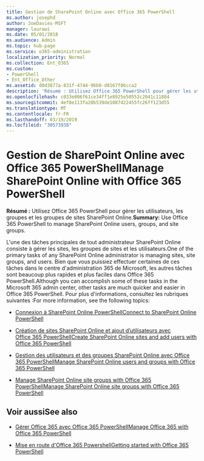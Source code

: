 ```yaml
---
title: Gestion de SharePoint Online avec Office 365 PowerShell
ms.author: josephd
author: JoeDavies-MSFT
manager: laurawi
ms.date: 05/01/2018
ms.audience: Admin
ms.topic: hub-page
ms.service: o365-administration
localization_priority: Normal
ms.collection: Ent_O365
ms.custom:
- PowerShell
- Ent_Office_Other
ms.assetid: d0d3877a-831f-4744-96b0-d8167f06cca2
description: 'Résumé : Utilisez Office 365 PowerShell pour gérer les utilisateurs, les groupes et les groupes de sites SharePoint Online.'
ms.openlocfilehash: c033e006f61ce34ff1e8925e50552c2041c11884
ms.sourcegitcommit: 4ef8e113fa20b539de1087422455fc26ff123d55
ms.translationtype: MT
ms.contentlocale: fr-FR
ms.lasthandoff: 03/19/2019
ms.locfileid: "30573938"
---
```

# <a name="manage-sharepoint-online-with-office-365-powershell"></a><span data-ttu-id="4bbfa-103">Gestion de SharePoint Online avec Office 365 PowerShell</span><span class="sxs-lookup"><span data-stu-id="4bbfa-103">Manage SharePoint Online with Office 365 PowerShell</span></span>

 <span data-ttu-id="4bbfa-104">**Résumé :** Utilisez Office 365 PowerShell pour gérer les utilisateurs, les groupes et les groupes de sites SharePoint Online.</span><span class="sxs-lookup"><span data-stu-id="4bbfa-104">**Summary:** Use Office 365 PowerShell to manage SharePoint Online users, groups, and site groups.</span></span>
  
<span data-ttu-id="4bbfa-105">L'une des tâches principales de tout administrateur SharePoint Online consiste à gérer les sites, les groupes de sites et les utilisateurs.</span><span class="sxs-lookup"><span data-stu-id="4bbfa-105">One of the primary tasks of any SharePoint Online administrator is managing sites, site groups, and users.</span></span> <span data-ttu-id="4bbfa-106">Bien que vous puissiez effectuer certaines de ces tâches dans le centre d'administration 365 de Microsoft, les autres tâches sont beaucoup plus rapides et plus faciles dans Office 365 PowerShell.</span><span class="sxs-lookup"><span data-stu-id="4bbfa-106">Although you can accomplish some of these tasks in the Microsoft 365 admin center, other tasks are much quicker and easier in Office 365 PowerShell.</span></span> <span data-ttu-id="4bbfa-107">Pour plus d'informations, consultez les rubriques suivantes :</span><span class="sxs-lookup"><span data-stu-id="4bbfa-107">For more information, see the following topics:</span></span>

- [<span data-ttu-id="4bbfa-108">Connexion à SharePoint Online PowerShell</span><span class="sxs-lookup"><span data-stu-id="4bbfa-108">Connect to SharePoint Online PowerShell</span></span>](https://docs.microsoft.com/en-us/powershell/sharepoint/sharepoint-online/connect-sharepoint-online?view=sharepoint-ps)
  
- [<span data-ttu-id="4bbfa-109">Création de sites SharePoint Online et ajout d’utilisateurs avec Office 365 PowerShell</span><span class="sxs-lookup"><span data-stu-id="4bbfa-109">Create SharePoint Online sites and add users with Office 365 PowerShell</span></span>](create-sharepoint-sites-and-add-users-with-powershell.md)
    
- [<span data-ttu-id="4bbfa-110">Gestion des utilisateurs et des groupes SharePoint Online avec Office 365 PowerShell</span><span class="sxs-lookup"><span data-stu-id="4bbfa-110">Manage SharePoint Online users and groups with Office 365 PowerShell</span></span>](manage-sharepoint-users-and-groups-with-powershell.md)
    
- [<span data-ttu-id="4bbfa-111">Manage SharePoint Online site groups with Office 365 PowerShell</span><span class="sxs-lookup"><span data-stu-id="4bbfa-111">Manage SharePoint Online site groups with Office 365 PowerShell</span></span>](manage-sharepoint-site-groups-with-powershell.md)
    
## <a name="see-also"></a><span data-ttu-id="4bbfa-112">Voir aussi</span><span class="sxs-lookup"><span data-stu-id="4bbfa-112">See also</span></span>

- [<span data-ttu-id="4bbfa-113">Gérer Office 365 avec Office 365 PowerShell</span><span class="sxs-lookup"><span data-stu-id="4bbfa-113">Manage Office 365 with Office 365 PowerShell</span></span>](manage-office-365-with-office-365-powershell.md)

- [<span data-ttu-id="4bbfa-114">Mise en route d'Office 365 Powershell</span><span class="sxs-lookup"><span data-stu-id="4bbfa-114">Getting started with Office 365 PowerShell</span></span>](getting-started-with-office-365-powershell.md)

